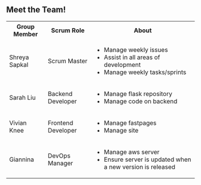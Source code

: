 ## Meet the Team!
<style>
     a {
    color: white;
    }
</style>

<html>
    <table>
        <tr>
        <th>Group Member</th>
        <th>Scrum Role</th>
        <th>About</th>
        </tr>
        <tr>
            <td>Shreya Sapkal</td>
            <td>Scrum Master</td>
            <td>
                <ul>
                    <li>Manage weekly issues</li>
                    <li>Assist in all areas of development</a></li>
                    <li>Manage weekly tasks/sprints</a></li>
                </ul>
            </td> 
        </tr>
        <tr>
            <td>Sarah Liu</td>
            <td>Backend Developer</td>
            <td>
                <ul>
                    <li>Manage flask repository</li>
                    <li>Manage code on backend</a></li>
                </ul>
            </td> 
        </tr>
        <tr>
            <td>Vivian Knee</td>
            <td>Frontend Developer</td>
            <td>
                <ul>
                    <li>Manage fastpages</li>
                    <li>Manage site</a></li>
                </ul>
            </td> 
        </tr>
        <tr>
            <td>Giannina</td>
            <td>DevOps Manager</td>
            <td>
                <ul>
                    <li>Manage aws server</li>
                    <li>Ensure server is updated when a new version is released</a></li>
                </ul>
            </td> 
        </tr>
    <table>
</html>